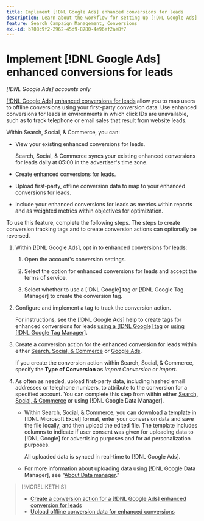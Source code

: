 ```yaml
---
title: Implement [!DNL Google Ads] enhanced conversions for leads
description: Learn about the workflow for setting up [!DNL Google Ads] enhanced conversions for leads.
feature: Search Campaign Management, Conversions
exl-id: b708c9f2-2962-45d9-8780-4e96ef2ae8f7
---
```

# Implement [!DNL Google Ads] enhanced conversions for leads

*[!DNL Google Ads] accounts only*

[[!DNL Google Ads] enhanced conversions for leads](https://support.google.com/google-ads/answer/9888656) allow you to map users to offline conversions using your first-party conversion data. Use enhanced conversions for leads in environments in which click IDs are unavailable, such as to track telephone or email sales that result from website leads.

Within Search, Social, & Commerce, you can:

* View your existing enhanced conversions for leads.

  Search, Social, & Commerce syncs your existing enhanced conversions for leads daily at 05:00 in the advertiser's time zone.

* Create enhanced conversions for leads.

* Upload first-party, offline conversion data to map to your enhanced conversions for leads.

* Include your enhanced conversions for leads as metrics within reports and as weighted metrics within objectives for optimization.

To use this feature, complete the following steps. The steps to create conversion tracking tags and to create conversion actions can optionally be reversed.

1. Within [!DNL Google Ads], opt in to enhanced conversions for leads:

   1. Open the account's conversion settings.

   1. Select the option for enhanced conversions for leads and accept the terms of service.
   
   1. Select whether to use a [!DNL Google] tag or [!DNL Google Tag Manager] to create the conversion tag.

1. Configure and implement a tag to track the conversion action.

   For instructions, see the [!DNL Google Ads] help to create tags for enhanced conversions for leads [using a [!DNL Google] tag](https://support.google.com/google-ads/answer/11021502) or [using [!DNL Google Tag Manager]](https://support.google.com/google-ads/answer/11347292).

1. Create a conversion action for the enhanced conversion for leads within either [Search, Social, & Commerce](/help/search-social-commerce/admin/conversion-metrics/conversion-action-google.md) or [Google Ads](https://support.google.com/google-ads/answer/12216226).

   If you create the conversion action within Search, Social, & Commerce, specify the **Type of Conversion** as *Import Conversion* or *Import.*

1. As often as needed, upload first-party data, including hashed email addresses or telephone numbers, to attribute to the conversion for a specified account. You can complete this step from within either [Search, Social, & Commerce](/help/search-social-commerce/admin/conversion-metrics/upload-data-offline-conversions.md) or using [!DNL Google Data Manager].   
   
   * Within Search, Social, & Commerce, you can download a template in [!DNL Microsoft Excel] format, enter your conversion data and save the file locally, and then upload the edited file. The template includes columns to indicate if user consent was given for uploading data to [!DNL Google] for advertising purposes and for ad personalization purposes.
   
     All uploaded data is synced in real-time to [!DNL Google Ads].

   * For more information about uploading data using [!DNL Google Data Manager], see "[About Data manager](https://support.google.com/google-ads/answer/14639041)."

>[!MORELIKETHIS]
>
>* [Create a conversion action for a [!DNL Google Ads] enhanced conversion for leads](/help/search-social-commerce/admin/conversion-metrics/conversion-action-google.md)
>* [Upload offline conversion data for enhanced conversions](/help/search-social-commerce/admin/conversion-metrics/upload-data-offline-conversions.md)
